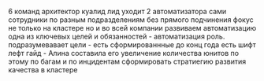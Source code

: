 6 команд архитектор куалид
лид уходит 2 автоматизатора
сами сотрудники по разным подразделениям без прямого подчинения
фокус не только на кластере но и во всей компании
развиваем автоматизацию одна из ключевых целей и обязанностей - автоматизация
роль. подразумевавает 
цели - есть сформированнные до конц года 
есть шифт лефт гайд - Алина составила его
увеличение количества юнитов по этому
по багам и по инцидентам
сформировать стратиегию развития качества в кластере


